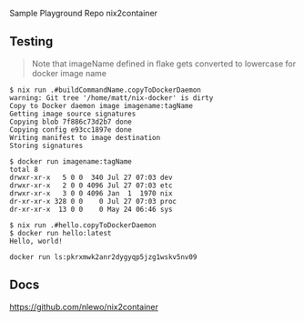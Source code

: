 Sample Playground Repo nix2container

## Testing

> Note that imageName defined in flake gets converted to lowercase for docker image name
```
$ nix run .#buildCommandName.copyToDockerDaemon
warning: Git tree '/home/matt/nix-docker' is dirty
Copy to Docker daemon image imagename:tagName
Getting image source signatures
Copying blob 7f886c73d2b7 done
Copying config e93cc1897e done
Writing manifest to image destination
Storing signatures

$ docker run imagename:tagName
total 8
drwxr-xr-x   5 0 0  340 Jul 27 07:03 dev
drwxr-xr-x   2 0 0 4096 Jul 27 07:03 etc
drwxr-xr-x   3 0 0 4096 Jan  1  1970 nix
dr-xr-xr-x 328 0 0    0 Jul 27 07:03 proc
dr-xr-xr-x  13 0 0    0 May 24 06:46 sys

$ nix run .#hello.copyToDockerDaemon
$ docker run hello:latest
Hello, world!

docker run ls:pkrxmwk2anr2dygyqp5jzg1wskv5nv09
```

## Docs
https://github.com/nlewo/nix2container
